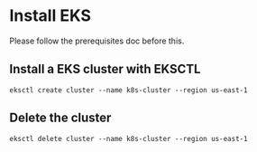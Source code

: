 # Install EKS

Please follow the prerequisites doc before this.

## Install a EKS cluster with EKSCTL

```
eksctl create cluster --name k8s-cluster --region us-east-1 
```

## Delete the cluster

```
eksctl delete cluster --name k8s-cluster --region us-east-1
```